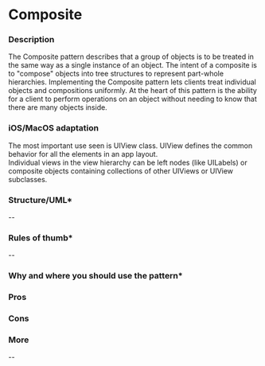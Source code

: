 
# Composite

### Description </br>
The Composite pattern describes that a group of objects is to be treated in the same way as a single instance of an object.
The intent of a composite is to "compose" objects into tree structures to represent part-whole hierarchies.
Implementing the Composite pattern lets clients treat individual objects and compositions uniformly.  At the heart of this pattern is the ability for a client to perform operations on an object without needing to know that there are many objects inside. </br>

### iOS/MacOS adaptation </br>
The most important use seen is UIView class.  UIView defines the common behavior for all the elements in an app layout. </br>
Individual views in the view hierarchy can be left nodes (like UILabels) or composite objects containing collections of other UIViews or UIView subclasses. </br>

### Structure/UML*
--

### Rules of thumb*
--

### Why and where you should use the pattern*

### Pros </br>

### Cons </br>

### More
--
